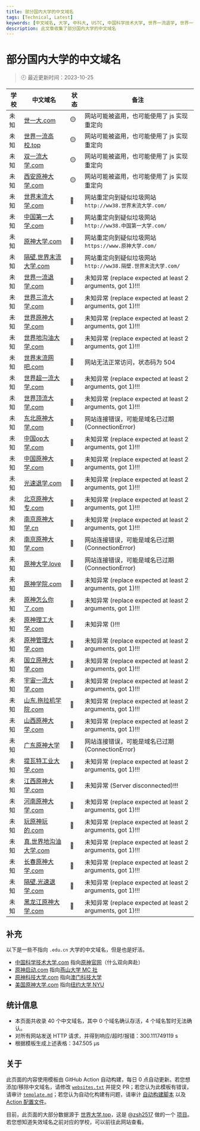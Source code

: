 ```yaml
---
title: 部分国内大学的中文域名
tags: [Technical, Latest]
keywords: [中文域名, 大学, 中科大, USTC, 中国科学技术大学, 世界一流退学, 世界一流大学]
description: 此文章收集了部分国内大学的中文域名
---
```


# 部分国内大学的中文域名

> 🕗 最近更新时间：2023-10-25

| 学校 | 中文域名 | 状态 | 备注 |
| --- | --- | --- | --- |
| 未知 | [世一大.com](http://世一大.com) | 🟡 | 网站可能被盗用，也可能使用了 js 实现重定向 |
| 未知 | [世界一流高校.top](http://世界一流高校.top) | 🟡 | 网站可能被盗用，也可能使用了 js 实现重定向 |
| 未知 | [双一流大学.com](https://双一流大学.com) | 🟡 | 网站可能被盗用，也可能使用了 js 实现重定向 |
| 未知 | [西安原神大学.com](https://西安原神大学.com) | 🟡 | 网站可能被盗用，也可能使用了 js 实现重定向 |
| 未知 | [世界末流大学.com](https://世界末流大学.com) | 🔴 | 网站重定向到疑似垃圾网站 `http://ww38.世界末流大学.com/` |
| 未知 | [中国第一大学.com](https://中国第一大学.com) | 🔴 | 网站重定向到疑似垃圾网站 `http://ww38.中国第一大学.com/` |
| 未知 | [原神大学.com](https://原神大学.com) | 🔴 | 网站重定向到疑似垃圾网站 `https://www.原神大学.com/` |
| 未知 | [隔壁.世界末流大学.com](https://隔壁.世界末流大学.com) | 🔴 | 网站重定向到疑似垃圾网站 `http://ww38.隔壁.世界末流大学.com/` |
| 未知 | [世界一流退学.com](https://世界一流退学.com) | 🔴 | 未知异常 (replace expected at least 2 arguments, got 1)!!! |
| 未知 | [世界三流大学.com](http://世界三流大学.com) | 🔴 | 未知异常 (replace expected at least 2 arguments, got 1)!!! |
| 未知 | [世界原神大学.com](https://世界原神大学.com) | 🔴 | 未知异常 (replace expected at least 2 arguments, got 1)!!! |
| 未知 | [世界地沟油大学.com](http://世界地沟油大学.com) | 🔴 | 未知异常 (replace expected at least 2 arguments, got 1)!!! |
| 未知 | [世界末流网吧.com](http://世界末流网吧.com) | 🔴 | 网站无法正常访问，状态码为 504 |
| 未知 | [世界超一流大学.com](https://世界超一流大学.com) | 🔴 | 未知异常 (replace expected at least 2 arguments, got 1)!!! |
| 未知 | [世界顶流大学.com](https://世界顶流大学.com) | 🔴 | 未知异常 (replace expected at least 2 arguments, got 1)!!! |
| 未知 | [东北原神大学.com](http://东北原神大学.com) | 🔴 | 网站连接错误，可能是域名已过期 (ConnectionError) |
| 未知 | [中国op大学.com](http://中国op大学.com) | 🔴 | 未知异常 (replace expected at least 2 arguments, got 1)!!! |
| 未知 | [中国原神大学.com](http://中国原神大学.com) | 🔴 | 未知异常 (replace expected at least 2 arguments, got 1)!!! |
| 未知 | [光速退学.com](http://光速退学.com) | 🔴 | 未知异常 (replace expected at least 2 arguments, got 1)!!! |
| 未知 | [北京原神大专.com](https://北京原神大专.com) | 🔴 | 未知异常 (replace expected at least 2 arguments, got 1)!!! |
| 未知 | [南京原神大学.cn](http://南京原神大学.cn) | 🔴 | 未知异常 (replace expected at least 2 arguments, got 1)!!! |
| 未知 | [南京原神大学.com](http://南京原神大学.com) | 🔴 | 网站连接错误，可能是域名已过期 (ConnectionError) |
| 未知 | [原神大学.love](http://原神大学.love) | 🔴 | 网站连接错误，可能是域名已过期 (ConnectionError) |
| 未知 | [原神学院.com](https://原神学院.com) | 🔴 | 未知异常 (replace expected at least 2 arguments, got 1)!!! |
| 未知 | [原神怎么你了.com](https://原神怎么你了.com) | 🔴 | 未知异常 (replace expected at least 2 arguments, got 1)!!! |
| 未知 | [原神理工大学.com](https://原神理工大学.com) | 🔴 | 未知异常 ()!!! |
| 未知 | [原神管理大学.com](http://原神管理大学.com) | 🔴 | 未知异常 (replace expected at least 2 arguments, got 1)!!! |
| 未知 | [国立原神大学.com](https://国立原神大学.com) | 🔴 | 未知异常 (replace expected at least 2 arguments, got 1)!!! |
| 未知 | [宇宙一流大学.com](http://宇宙一流大学.com) | 🔴 | 未知异常 (replace expected at least 2 arguments, got 1)!!! |
| 未知 | [山东.拖拉机学院.com](https://山东.拖拉机学院.com) | 🔴 | 未知异常 (replace expected at least 2 arguments, got 1)!!! |
| 未知 | [山西原神大学.com](https://山西原神大学.com) | 🔴 | 未知异常 (replace expected at least 2 arguments, got 1)!!! |
| 未知 | [广东原神大学](http://广东原神大学) | 🔴 | 网站连接错误，可能是域名已过期 (ConnectionError) |
| 未知 | [提瓦特工业大学.com](https://提瓦特工业大学.com) | 🔴 | 未知异常 (replace expected at least 2 arguments, got 1)!!! |
| 未知 | [江西原神大学.com](http://江西原神大学.com) | 🔴 | 未知异常 (Server disconnected)!!! |
| 未知 | [河南原神大学.com](https://河南原神大学.com) | 🔴 | 未知异常 (replace expected at least 2 arguments, got 1)!!! |
| 未知 | [玩原神玩的.com](http://玩原神玩的.com) | 🔴 | 未知异常 (replace expected at least 2 arguments, got 1)!!! |
| 未知 | [真.世界地沟油大学.com](http://真.世界地沟油大学.com) | 🔴 | 未知异常 (replace expected at least 2 arguments, got 1)!!! |
| 未知 | [长春原神大学.com](https://长春原神大学.com) | 🔴 | 未知异常 (replace expected at least 2 arguments, got 1)!!! |
| 未知 | [隔壁.光速退学.com](http://隔壁.光速退学.com) | 🔴 | 未知异常 (replace expected at least 2 arguments, got 1)!!! |
| 未知 | [黑龙江原神大学.com](https://黑龙江原神大学.com) | 🔴 | 未知异常 (replace expected at least 2 arguments, got 1)!!! |

## 补充

以下是一些不指向 `.edu.cn` 大学的中文域名，但是也是好活。

- [中国科学技术大学.com](http://中国科学技术大学.com/) 指向[原神官网](https://ys.mihoyo.com/)（什么双向奔赴）
- [原神启动.com](https://原神启动.com/) 指向[燕山大学 MC 社](https://ysumc.club/)
- [原神科技大学.com](http://原神科技大学.com/) 指向[澳门科技大学](https://www.must.edu.mo/)
- [美国原神大学.com](http://美国原神大学.com/) 指向[纽约大学 NYU](https://www.nyu.edu)

## 统计信息

- 本页面共收录 $40$ 个中文域名，其中 $0$ 个域名确认存活，$4$ 个域名暂时无法确认。
- 对所有网站发送 HTTP 请求，并得到响应/超时/报错：300.111749119 s
- 根据模板生成上述表格：347.505 μs

## 关于

此页面的内容使用模板由 GitHub Action 自动构建，每日 0 点自动更新。若您想添加/移除中文域名，请修改 [`websites.txt`](https://github.com/PRO-2684/PRO-2684.github.io/tree/master/.github/website-check/websites.txt) 并提交 PR；若您认为此模板有错误，请审计 [`template.md`](https://github.com/PRO-2684/PRO-2684.github.io/tree/master/.github/website-check/template.md)；若您认为自动化构建有问题，请审计 [自动构建脚本](https://github.com/PRO-2684/PRO-2684.github.io/tree/master/.github/website-check/update.py) 以及 [Action 配置文件](https://github.com/PRO-2684/PRO-2684.github.io/tree/master/.github/workflows/website-check.yml)。

目前，此页面的大部分数据源于 [世界大学.top](https://世界大学.top/)，这是 [@zsh2517](https://github.com/zsh2517/) 做的一个 [项目](https://github.com/zsh2517/Shijiedaxue.top)。若您想知道失效域名之前对应的学校，可以前往此网站查看。
